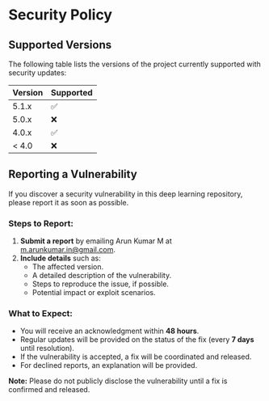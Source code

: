 # Security Policy

## Supported Versions

The following table lists the versions of the project currently supported with security updates:

| Version | Supported          |
| ------- | ------------------ |
| 5.1.x   | ✅  |
| 5.0.x   | ❌  |
| 4.0.x   | ✅  |
| < 4.0   | ❌  |

## Reporting a Vulnerability

If you discover a security vulnerability in this deep learning repository, please report it as soon as possible.

### Steps to Report:
1. **Submit a report** by emailing Arun Kumar M at [m.arunkumar.in@gmail.com](mailto:m.arunkumar.in@gmail.com).
2. **Include details** such as:
   - The affected version.
   - A detailed description of the vulnerability.
   - Steps to reproduce the issue, if possible.
   - Potential impact or exploit scenarios.

### What to Expect:
- You will receive an acknowledgment within **48 hours**.
- Regular updates will be provided on the status of the fix (every **7 days** until resolution).
- If the vulnerability is accepted, a fix will be coordinated and released.
- For declined reports, an explanation will be provided.

**Note:** Please do not publicly disclose the vulnerability until a fix is confirmed and released.
